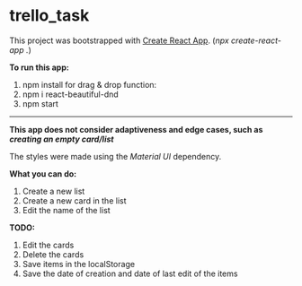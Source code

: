 # trello_task
This project was bootstrapped with [Create React App](https://github.com/facebook/create-react-app). (<i>npx create-react-app .</i>)

<b>To run this app:</b>

1. npm install
for drag & drop function:
2. npm i react-beautiful-dnd
3. npm start
_______________________

<b>This app does not consider adaptiveness and edge cases, such as <i>creating an empty card/list</i></b>

The styles were made using the <i>Material UI</i> dependency.

<b>What you can do:</b>
1. Create a new list
2. Create a new card in the list
3. Edit the name of the list

<b>TODO:</b>
1. Edit the cards
2. Delete the cards
3. Save items in the localStorage
4. Save the date of creation and date of last edit of the items